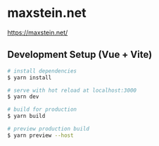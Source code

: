 # maxstein.net
https://maxstein.net/

## Development Setup (Vue + Vite)

```bash
# install dependencies
$ yarn install

# serve with hot reload at localhost:3000
$ yarn dev

# build for production
$ yarn build

# preview production build
$ yarn preview --host

```

